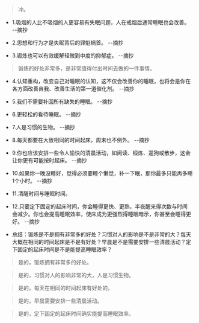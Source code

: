 >冲。

- 1.吸烟的人比不吸烟的人更容易有失眠问题，人在戒烟后通常睡眠也会改善。 --摘抄

- 2.思想和行为才是失眠背后的罪魁祸首。 --摘抄

- 3.锻炼也可以有效缓解轻微到中度的抑郁症。 --摘抄

>锻炼的好处非常多，是非常值得付出时间去做的一件事情。

- 4.认知重构，改变自己对睡眠的认知，这不仅会改善你的睡眠，也将会是你在各方面改善自我、改善生活的第一道催化剂。 --摘抄

- 5.我们不需要补回所有缺失的睡眠。 --摘抄

- 6.更轻松的看待睡眠。 --摘抄

- 7.人是习惯的生物。 --摘抄

- 8.每天都要在大致相同的时间起床，周末也不例外。 --摘抄

- 9.你也应该安排一些令人愉快的清晨活动，如阅读、锻炼、遛狗或散步，这会让你更有可能按时起床。 --摘抄

- 10.如果你一晚没睡好，觉得必须要睡个懒觉，补一下眠，那你最多只能再多睡1个小时。 --摘抄

- 11.清醒时间与睡眠时间。

- 12.只要定下固定的起床时间，你会睡得更快、更熟，半夜醒来得次数与时间会减少。你也会提高睡眠效率，使床成为更强烈得睡眠暗示，你甚至会睡得更好。 --摘抄

- 总结：锻炼是不是拥有非常多的好处？习惯对人的影响是不是非常的大？每天大概在相同的时间起床是不是有好处？早晨是不是需要安排一些清晨活动？定下固定的起床时间是不是能提高睡眠效率？

>是的，锻炼拥有非常多的好处。

>是的，习惯对人的影响非常的大，人是习惯生物。

>是的，每天在相同的时间起床有好处的。

>是的，早晨需要安排一些清晨活动。

>是的，定下固定的起床时间确实能提高睡眠效率。

